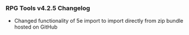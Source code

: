  ### RPG Tools v4.2.5 Changelog
 - Changed functionality of 5e import to import directly from zip bundle hosted on GitHub